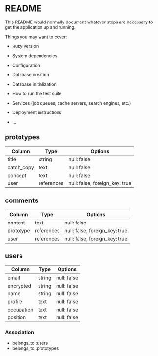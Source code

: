 # README

This README would normally document whatever steps are necessary to get the
application up and running.

Things you may want to cover:

* Ruby version

* System dependencies

* Configuration

* Database creation

* Database initialization

* How to run the test suite

* Services (job queues, cache servers, search engines, etc.)

* Deployment instructions

* ...


## prototypes
| Column | Type       | Options                        |
| ------ | ---------- | ------------------------------ |
| title   | string | null: false |
| catch_copy  | text | null: false |
| concept   | text | null: false |
| user  | references | null: false, foreign_key: true |

## comments
| Column | Type       | Options                        |
| ------ | ---------- | ------------------------------ |
| content   | text | null: false |
| prototype  | references | null: false, foreign_key: true |
| user   | references | null: false, foreign_key: true |

## users
| Column | Type       | Options                        |
| ------ | ---------- | ------------------------------ |
| email   | string | null: false |
| encrypted  | string | null: false |
| name   | string | null: false |
| profile   | text | null: false |
| occupation   | text | null: false |
| position   | text | null: false |


### Association
- belongs_to :users
- belongs_to :prototypes